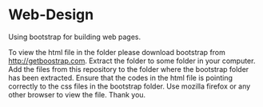 # Web-Design
Using bootstrap for building web pages.
<!---See-->

To view the html file in the folder please download bootstrap from http://getboostrap.com. 
Extract the folder to some folder in your computer.
Add the files from this repository to the folder where the bootstrap folder has been extracted.
Ensure that the codes in the html file is pointing correctly to the css files in the bootstrap folder.
Use mozilla firefox or any other browser to view the file.
Thank you.
<!--enjoy-->

